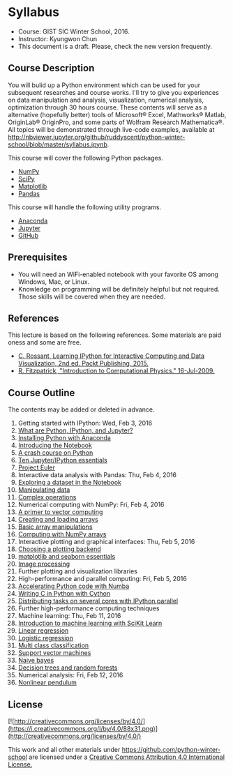 
# Syllabus
* Course: GIST SIC Winter School, 2016.
* Instructor: Kyungwon Chun
* This document is a draft. Please, check the new version frequently.

## Course Description

You will bulid up a Python environment which can be used for your subsequent researches and course works. I'll try to give you experiences on data manipulation and analysis, visualization, numerical analysis, optimization through 30 hours course. These contents will serve as a alternative (hopefully better) tools of Microsoft® Excel, Mathworks® Matlab, OriginLab® OriginPro, and some parts of Wolfram Research Mathematica®. All topics will be demonstrated through live-code examples, available at http://nbviewer.jupyter.org/github/ruddyscent/python-winter-school/blob/master/syllabus.ipynb.

This course will cover the following Python packages.
* [NumPy](http://www.numpy.org/)
* [SciPy](http://www.scipy.org/)
* [Matplotlib](http://matplotlib.org/)
* [Pandas](http://pandas.pydata.org/)

This course will handle the following utility programs.
* [Anaconda](https://www.continuum.io/why-anaconda)
* [Jupyter](http://jupyter.org/)
* [GitHub](https://github.com/)

## Prerequisites
* You will need an WiFi-enabled notebook with your favorite OS among Windows, Mac, or Linux.
* Knowledge on programming will be definitely helpful but not required. Those skills will be covered when they are needed.

## References
This lecture is based on the following references. Some materials are paid oness and some are free.
* [C. Rossant, Learning IPython for Interactive Computing and Data Visualization, 2nd ed. Packt Publishing, 2015.](https://www.packtpub.com/big-data-and-business-intelligence/learning-ipython-interactive-computing-and-data-visualization-sec)
* [R. Fitzpatrick, "Introduction to Computational Physics." 16-Jul-2009.](http://farside.ph.utexas.edu/teaching/329/329.html)

## Course Outline
The contents may be added or deleted in advance.

1. Getting started with IPython: Wed, Feb 3, 2016
 1. [What are Python, IPython, and Jupyter?](intro.ipynb)
 1. [Installing Python with Anaconda](https://github.com/ipython-books/minibook-2nd-code/blob/master/chapter1/12-installation.ipynb)
 1. [Introducing the Notebook](https://github.com/ipython-books/minibook-2nd-code/blob/master/chapter1/13-nbui.ipynb)
 1. [A crash course on Python](https://github.com/ipython-books/minibook-2nd-code/blob/master/chapter1/14-python.ipynb)
 1. [Ten Jupyter/IPython essentials](https://github.com/ipython-books/minibook-2nd-code/blob/master/chapter1/15-ten.ipynb)
 1. [Project Euler](https://github.com/ruddyscent/project-euler)
1. Interactive data analysis with Pandas: Thu, Feb 4, 2016
 1. [Exploring a dataset in the Notebook](https://github.com/ipython-books/minibook-2nd-code/blob/master/chapter2/21-exploring.ipynb)
 1. [Manipulating data](https://github.com/ipython-books/minibook-2nd-code/blob/master/chapter2/22-manipulating.ipynb)
 1. [Complex operations](https://github.com/ipython-books/minibook-2nd-code/blob/master/chapter2/23-groupby.ipynb)
1. Numerical computing with NumPy: Fri, Feb 4, 2016
 1. [A primer to vector computing](https://github.com/ipython-books/minibook-2nd-code/blob/master/chapter3/31-primer.ipynb)
 1. [Creating and loading arrays](https://github.com/ipython-books/minibook-2nd-code/blob/master/chapter3/32-creating.ipynb)
 1. [Basic array manipulations](https://github.com/ipython-books/minibook-2nd-code/blob/master/chapter3/33-basic.ipynb)
 1. [Computing with NumPy arrays](https://github.com/ipython-books/minibook-2nd-code/blob/master/chapter3/34-computing.ipynb)
1. Interactive plotting and graphical interfaces: Thu, Feb 5, 2016
 1. [Choosing a plotting backend](https://github.com/ipython-books/minibook-2nd-code/blob/master/chapter4/41-notebook.ipynb)
 1. [matplotlib and seaborn essentials](https://github.com/ipython-books/minibook-2nd-code/blob/master/chapter4/42-mpl.ipynb)
 1. [Image processing](https://github.com/ipython-books/minibook-2nd-code/blob/master/chapter4/43-image.ipynb)
 1. Further plotting and visualization libraries
1. High-performance and parallel computing: Fri, Feb 5, 2016
 1. [Accelerating Python code with Numba](https://github.com/ipython-books/minibook-2nd-code/blob/master/chapter5/51-numba.ipynb)
 1. [Writing C in Python with Cython](https://github.com/ipython-books/minibook-2nd-code/blob/master/chapter5/52-cython.ipynb)
 1. [Distributing tasks on several cores with IPython.parallel](https://github.com/ipython-books/minibook-2nd-code/blob/master/chapter5/53-parallel.ipynb)
 1. Further high-performance computing techniques
1. Machine learning: Thu, Feb 11, 2016
 1. [Introduction to machine learning with SciKit Learn](https://github.com/jmportilla/Udemy---Machine-Learning/blob/master/Introduction%20to%20Machine%20Learning.ipynb)
 1. [Linear regression](https://github.com/jmportilla/Udemy---Machine-Learning/blob/master/Supervised%20Learning%20-%20%20Linear%20Regression.ipynb)
 1. [Logistic regression](https://github.com/jmportilla/Udemy---Machine-Learning/blob/master/Supervised%20Learning%20-%20Logistic%20Regression.ipynb)
 1. [Multi class classification](https://github.com/jmportilla/Udemy---Machine-Learning/blob/master/Multi-Class%20Classification.ipynb)
 1. [Support vector machines](https://github.com/jmportilla/Udemy---Machine-Learning/blob/master/Support%20Vector%20Machines.ipynb)
 1. [Naive bayes](https://github.com/jmportilla/Udemy---Machine-Learning/blob/master/Supervised%20Learning%20-%20Naive%20Bayes.ipynb)
 1. [Decision trees and random forests](https://github.com/jmportilla/Udemy---Machine-Learning/blob/master/Decision%20Trees%20and%20Random%20Forests.ipynb)
1. Numerical analysis: Fri, Feb 12, 2016
 1. [Nonlinear pendulum](fitzpatrick_ch04.ipynb)

## License

[![http://creativecommons.org/licenses/by/4.0/](https://i.creativecommons.org/l/by/4.0/88x31.png)](http://creativecommons.org/licenses/by/4.0/)

This work and all other materials under https://github.com/python-winter-school are licensed under a [Creative Commons Attribution 4.0 International License.](http://creativecommons.org/licenses/by/4.0/)

